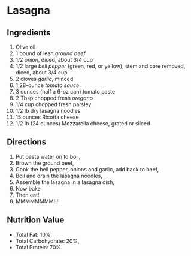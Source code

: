 # Lasagna
## Ingredients
1. Olive oil
2. 1 pound of lean *ground beef*
3. 1/2 *onion*, diced, about 3/4 cup
4. 1/2 large *bell pepper* (green, red, or yellow), stem and core removed, diced, about 3/4 cup
5. 2 cloves *garlic*, minced
6. 1 28-ounce *tomato sauce*
7. 3 ounces (half a 6-oz can) tomato paste
8. 2 Tbsp chopped fresh *oregano*
9. 1/4 cup chopped fresh parsley
10. 1/2 lb dry lasagna noodles
11. 15 ounces Ricotta cheese
12. 1/2 lb (24 ounces) Mozzarella cheese, grated or sliced

## Directions
1. Put pasta water on to boil,
2. Brown the ground beef,
3. Cook the bell pepper, onions and garlic, add back to beef,
4. Boil and drain the lasagna noodles,
5. Assemble the lasagna in a lasagna dish,
6. Now bake
7. Then eat!
8. MMMMMMMM!!!!

## Nutrition Value
* Total Fat: 10%,
* Total Carbohydrate: 20%,
* Total Protein: 70%.


